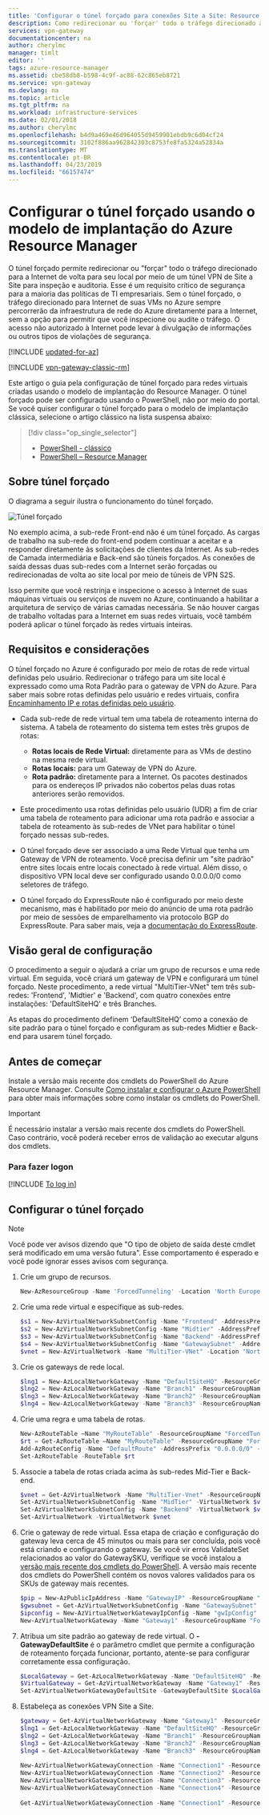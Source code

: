 ```yaml
---
title: 'Configurar o túnel forçado para conexões Site a Site: Resource Manager | Microsoft Docs'
description: Como redirecionar ou 'forçar' todo o tráfego direcionado à Internet para sua localização local.
services: vpn-gateway
documentationcenter: na
author: cherylmc
manager: timlt
editor: ''
tags: azure-resource-manager
ms.assetid: cbe58db8-b598-4c9f-ac88-62c865eb8721
ms.service: vpn-gateway
ms.devlang: na
ms.topic: article
ms.tgt_pltfrm: na
ms.workload: infrastructure-services
ms.date: 02/01/2018
ms.author: cherylmc
ms.openlocfilehash: b4d9a469e46d964055d9459901ebdb9c6d04cf24
ms.sourcegitcommit: 3102f886aa962842303c8753fe8fa5324a52834a
ms.translationtype: MT
ms.contentlocale: pt-BR
ms.lasthandoff: 04/23/2019
ms.locfileid: "66157474"
---
```

# <a name="configure-forced-tunneling-using-the-azure-resource-manager-deployment-model"></a>Configurar o túnel forçado usando o modelo de implantação do Azure Resource Manager

O túnel forçado permite redirecionar ou "forçar" todo o tráfego direcionado para a Internet de volta para seu local por meio de um túnel VPN de Site a Site para inspeção e auditoria. Esse é um requisito crítico de segurança para a maioria das políticas de TI empresariais. Sem o túnel forçado, o tráfego direcionado para Internet de suas VMs no Azure sempre percorrerão da infraestrutura de rede do Azure diretamente para a Internet, sem a opção para permitir que você inspecione ou audite o tráfego. O acesso não autorizado à Internet pode levar à divulgação de informações ou outros tipos de violações de segurança.

[!INCLUDE [updated-for-az](../../includes/updated-for-az.md)]

[!INCLUDE [vpn-gateway-classic-rm](../../includes/vpn-gateway-classic-rm-include.md)] 

Este artigo o guia pela configuração de túnel forçado para redes virtuais criadas usando o modelo de implantação do Resource Manager. O túnel forçado pode ser configurado usando o PowerShell, não por meio do portal. Se você quiser configurar o túnel forçado para o modelo de implantação clássica, selecione o artigo clássico na lista suspensa abaixo:

> [!div class="op_single_selector"]
> * [PowerShell - clássico](vpn-gateway-about-forced-tunneling.md)
> * [PowerShell – Resource Manager](vpn-gateway-forced-tunneling-rm.md)
> 
> 

## <a name="about-forced-tunneling"></a>Sobre túnel forçado

O diagrama a seguir ilustra o funcionamento do túnel forçado. 

![Túnel forçado](./media/vpn-gateway-forced-tunneling-rm/forced-tunnel.png)

No exemplo acima, a sub-rede Front-end não é um túnel forçado. As cargas de trabalho na sub-rede do front-end podem continuar a aceitar e a responder diretamente às solicitações de clientes da Internet. As sub-redes de Camada intermediária e Back-end são túneis forçados. As conexões de saída dessas duas sub-redes com a Internet serão forçadas ou redirecionadas de volta ao site local por meio de túneis de VPN S2S.

Isso permite que você restrinja e inspecione o acesso à Internet de suas máquinas virtuais ou serviços de nuvem no Azure, continuando a habilitar a arquitetura de serviço de várias camadas necessária. Se não houver cargas de trabalho voltadas para a Internet em suas redes virtuais, você também poderá aplicar o túnel forçado às redes virtuais inteiras.

## <a name="requirements-and-considerations"></a>Requisitos e considerações

O túnel forçado no Azure é configurado por meio de rotas de rede virtual definidas pelo usuário. Redirecionar o tráfego para um site local é expressado como uma Rota Padrão para o gateway de VPN do Azure. Para saber mais sobre rotas definidas pelo usuário e redes virtuais, confira [Encaminhamento IP e rotas definidas pelo usuário](../virtual-network/virtual-networks-udr-overview.md).

* Cada sub-rede de rede virtual tem uma tabela de roteamento interna do sistema. A tabela de roteamento do sistema tem estes três grupos de rotas:
  
  * **Rotas locais de Rede Virtual:** diretamente para as VMs de destino na mesma rede virtual.
  * **Rotas locais:** para um Gateway de VPN do Azure.
  * **Rota padrão:** diretamente para a Internet. Os pacotes destinados para os endereços IP privados não cobertos pelas duas rotas anteriores serão removidos.
* Este procedimento usa rotas definidas pelo usuário (UDR) a fim de criar uma tabela de roteamento para adicionar uma rota padrão e associar a tabela de roteamento às sub-redes de VNet para habilitar o túnel forçado nessas sub-redes.
* O túnel forçado deve ser associado a uma Rede Virtual que tenha um Gateway de VPN de roteamento. Você precisa definir um "site padrão" entre sites locais entre locais conectado à rede virtual. Além disso, o dispositivo VPN local deve ser configurado usando 0.0.0.0/0 como seletores de tráfego. 
* O túnel forçado do ExpressRoute não é configurado por meio deste mecanismo, mas é habilitado por meio do anúncio de uma rota padrão por meio de sessões de emparelhamento via protocolo BGP do ExpressRoute. Para saber mais, veja a [documentação do ExpressRoute](https://azure.microsoft.com/documentation/services/expressroute/).

## <a name="configuration-overview"></a>Visão geral de configuração

O procedimento a seguir o ajudará a criar um grupo de recursos e uma rede virtual. Em seguida, você criará um gateway de VPN e configurará um túnel forçado. Neste procedimento, a rede virtual "MultiTier-VNet" tem três sub-redes: 'Frontend', 'Midtier' e 'Backend', com quatro conexões entre instalações: 'DefaultSiteHQ' e três Branches.

As etapas do procedimento definem ‘DefaultSiteHQ’ como a conexão de site padrão para o túnel forçado e configuram as sub-redes Midtier e Back-end para usarem túnel forçado.

## <a name="before"></a>Antes de começar

Instale a versão mais recente dos cmdlets do PowerShell do Azure Resource Manager. Consulte [Como instalar e configurar o Azure PowerShell](/powershell/azure/overview) para obter mais informações sobre como instalar os cmdlets do PowerShell.

> [!IMPORTANT]
> É necessário instalar a versão mais recente dos cmdlets do PowerShell. Caso contrário, você poderá receber erros de validação ao executar alguns dos cmdlets.
>
>

### <a name="to-log-in"></a>Para fazer logon

[!INCLUDE [To log in](../../includes/vpn-gateway-ps-login-include.md)]

## <a name="configure-forced-tunneling"></a>Configurar o túnel forçado

> [!NOTE]
> Você pode ver avisos dizendo que "O tipo de objeto de saída deste cmdlet será modificado em uma versão futura". Esse comportamento é esperado e você pode ignorar esses avisos com segurança.
>
>


1. Crie um grupo de recursos.

   ```powershell
   New-AzResourceGroup -Name 'ForcedTunneling' -Location 'North Europe'
   ```
2. Crie uma rede virtual e especifique as sub-redes.

   ```powershell 
   $s1 = New-AzVirtualNetworkSubnetConfig -Name "Frontend" -AddressPrefix "10.1.0.0/24"
   $s2 = New-AzVirtualNetworkSubnetConfig -Name "Midtier" -AddressPrefix "10.1.1.0/24"
   $s3 = New-AzVirtualNetworkSubnetConfig -Name "Backend" -AddressPrefix "10.1.2.0/24"
   $s4 = New-AzVirtualNetworkSubnetConfig -Name "GatewaySubnet" -AddressPrefix "10.1.200.0/28"
   $vnet = New-AzVirtualNetwork -Name "MultiTier-VNet" -Location "North Europe" -ResourceGroupName "ForcedTunneling" -AddressPrefix "10.1.0.0/16" -Subnet $s1,$s2,$s3,$s4
   ```
3. Crie os gateways de rede local.

   ```powershell
   $lng1 = New-AzLocalNetworkGateway -Name "DefaultSiteHQ" -ResourceGroupName "ForcedTunneling" -Location "North Europe" -GatewayIpAddress "111.111.111.111" -AddressPrefix "192.168.1.0/24"
   $lng2 = New-AzLocalNetworkGateway -Name "Branch1" -ResourceGroupName "ForcedTunneling" -Location "North Europe" -GatewayIpAddress "111.111.111.112" -AddressPrefix "192.168.2.0/24"
   $lng3 = New-AzLocalNetworkGateway -Name "Branch2" -ResourceGroupName "ForcedTunneling" -Location "North Europe" -GatewayIpAddress "111.111.111.113" -AddressPrefix "192.168.3.0/24"
   $lng4 = New-AzLocalNetworkGateway -Name "Branch3" -ResourceGroupName "ForcedTunneling" -Location "North Europe" -GatewayIpAddress "111.111.111.114" -AddressPrefix "192.168.4.0/24"
   ```
4. Crie uma regra e uma tabela de rotas.

   ```powershell
   New-AzRouteTable –Name "MyRouteTable" -ResourceGroupName "ForcedTunneling" –Location "North Europe"
   $rt = Get-AzRouteTable –Name "MyRouteTable" -ResourceGroupName "ForcedTunneling" 
   Add-AzRouteConfig -Name "DefaultRoute" -AddressPrefix "0.0.0.0/0" -NextHopType VirtualNetworkGateway -RouteTable $rt
   Set-AzRouteTable -RouteTable $rt
   ```
5. Associe a tabela de rotas criada acima às sub-redes Mid-Tier e Back-end.

   ```powershell
   $vnet = Get-AzVirtualNetwork -Name "MultiTier-Vnet" -ResourceGroupName "ForcedTunneling"
   Set-AzVirtualNetworkSubnetConfig -Name "MidTier" -VirtualNetwork $vnet -AddressPrefix "10.1.1.0/24" -RouteTable $rt
   Set-AzVirtualNetworkSubnetConfig -Name "Backend" -VirtualNetwork $vnet -AddressPrefix "10.1.2.0/24" -RouteTable $rt
   Set-AzVirtualNetwork -VirtualNetwork $vnet
   ```
6. Crie o gateway de rede virtual. Essa etapa de criação e configuração do gateway leva cerca de 45 minutos ou mais para ser concluída, pois você está criando e configurando o gateway. Se você vir erros ValidateSet relacionados ao valor do GatewaySKU, verifique se você instalou a [versão mais recente dos cmdlets do PowerShell](#before). A versão mais recente dos cmdlets do PowerShell contém os novos valores validados para os SKUs de gateway mais recentes.

   ```powershell
   $pip = New-AzPublicIpAddress -Name "GatewayIP" -ResourceGroupName "ForcedTunneling" -Location "North Europe" -AllocationMethod Dynamic
   $gwsubnet = Get-AzVirtualNetworkSubnetConfig -Name "GatewaySubnet" -VirtualNetwork $vnet
   $ipconfig = New-AzVirtualNetworkGatewayIpConfig -Name "gwIpConfig" -SubnetId $gwsubnet.Id -PublicIpAddressId $pip.Id
   New-AzVirtualNetworkGateway -Name "Gateway1" -ResourceGroupName "ForcedTunneling" -Location "North Europe" -IpConfigurations $ipconfig -GatewayType Vpn -VpnType RouteBased -GatewaySku VpnGw1 -EnableBgp $false
   ```
7. Atribua um site padrão ao gateway de rede virtual. O **-GatewayDefaultSite** é o parâmetro cmdlet que permite a configuração de roteamento forçada funcionar, portanto, atente-se para configurar corretamente essa configuração. 

   ```powershell
   $LocalGateway = Get-AzLocalNetworkGateway -Name "DefaultSiteHQ" -ResourceGroupName "ForcedTunneling"
   $VirtualGateway = Get-AzVirtualNetworkGateway -Name "Gateway1" -ResourceGroupName "ForcedTunneling"
   Set-AzVirtualNetworkGatewayDefaultSite -GatewayDefaultSite $LocalGateway -VirtualNetworkGateway $VirtualGateway
   ```
8. Estabeleça as conexões VPN Site a Site.

   ```powershell
   $gateway = Get-AzVirtualNetworkGateway -Name "Gateway1" -ResourceGroupName "ForcedTunneling"
   $lng1 = Get-AzLocalNetworkGateway -Name "DefaultSiteHQ" -ResourceGroupName "ForcedTunneling" 
   $lng2 = Get-AzLocalNetworkGateway -Name "Branch1" -ResourceGroupName "ForcedTunneling" 
   $lng3 = Get-AzLocalNetworkGateway -Name "Branch2" -ResourceGroupName "ForcedTunneling" 
   $lng4 = Get-AzLocalNetworkGateway -Name "Branch3" -ResourceGroupName "ForcedTunneling" 
    
   New-AzVirtualNetworkGatewayConnection -Name "Connection1" -ResourceGroupName "ForcedTunneling" -Location "North Europe" -VirtualNetworkGateway1 $gateway -LocalNetworkGateway2 $lng1 -ConnectionType IPsec -SharedKey "preSharedKey"
   New-AzVirtualNetworkGatewayConnection -Name "Connection2" -ResourceGroupName "ForcedTunneling" -Location "North Europe" -VirtualNetworkGateway1 $gateway -LocalNetworkGateway2 $lng2 -ConnectionType IPsec -SharedKey "preSharedKey"
   New-AzVirtualNetworkGatewayConnection -Name "Connection3" -ResourceGroupName "ForcedTunneling" -Location "North Europe" -VirtualNetworkGateway1 $gateway -LocalNetworkGateway2 $lng3 -ConnectionType IPsec -SharedKey "preSharedKey"
   New-AzVirtualNetworkGatewayConnection -Name "Connection4" -ResourceGroupName "ForcedTunneling" -Location "North Europe" -VirtualNetworkGateway1 $gateway -LocalNetworkGateway2 $lng4 -ConnectionType IPsec -SharedKey "preSharedKey"
    
   Get-AzVirtualNetworkGatewayConnection -Name "Connection1" -ResourceGroupName "ForcedTunneling"
   ```
